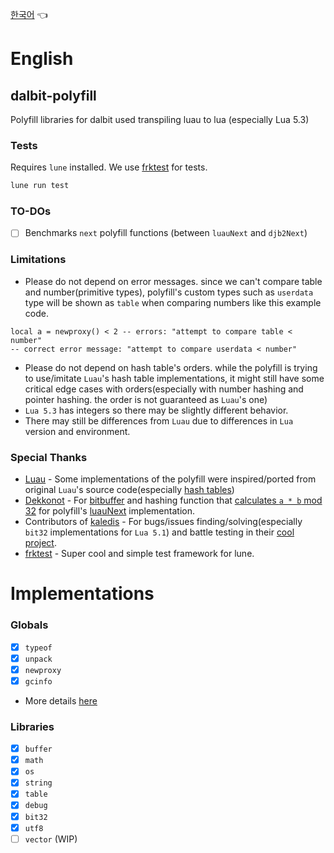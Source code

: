 
[한국어](README_kr.md) 👈
# English

## dalbit-polyfill
Polyfill libraries for dalbit used transpiling luau to lua (especially Lua 5.3)

### Tests
Requires `lune` installed. We use [frktest](https://github.com/itsfrank/frktest) for tests.
```sh
lune run test
```

### TO-DOs
- [ ] Benchmarks `next` polyfill functions (between `luauNext` and `djb2Next`)

### Limitations
- Please do not depend on error messages. since we can't compare table and number(primitive types), polyfill's custom types such as `userdata` type will be shown as `table` when comparing numbers like this example code.
```luau
local a = newproxy() < 2 -- errors: "attempt to compare table < number"
-- correct error message: "attempt to compare userdata < number"
```
- Please do not depend on hash table's orders. while the polyfill is trying to use/imitate `Luau`'s hash table implementations, it might still have some critical edge cases with orders(especially with number hashing and pointer hashing. the order is not guaranteed as `Luau`'s one)
- `Lua 5.3` has integers so there may be slightly different behavior.
- There may still be differences from `Luau` due to differences in `Lua` version and environment.

### Special Thanks
- [Luau](https://github.com/luau-lang/luau) - Some implementations of the polyfill were inspired/ported from original `Luau`'s source code(especially [hash tables](https://github.com/luau-lang/luau/blob/master/VM/src/ltable.cpp))
- [Dekkonot](https://github.com/Dekkonot) - For [bitbuffer](https://github.com/dekkonot/bitbuffer/) and hashing function that [calculates `a * b` mod 32](https://github.com/Dekkonot/luau-hashing/blob/main/modules/xxhash32/init.luau) for polyfill's [luauNext](src/luauNext.luau) implementation.
- Contributors of [kaledis](https://github.com/orpos/kaledis) - For bugs/issues finding/solving(especially `bit32` implementations for `Lua 5.1`) and battle testing in their [cool project](https://github.com/orpos/kaledis).
- [frktest](https://github.com/itsfrank/frktest) - Super cool and simple test framework for lune.

# Implementations
### Globals
- [x] `typeof`
- [x] `unpack`
- [x] `newproxy`
- [x] `gcinfo`
- More details [here](libs/globals.luau)

### Libraries
- [x] `buffer`
- [x] `math`
- [x] `os`
- [x] `string`
- [x] `table`
- [x] `debug`
- [x] `bit32`
- [x] `utf8`
- [ ] `vector` (WIP)
